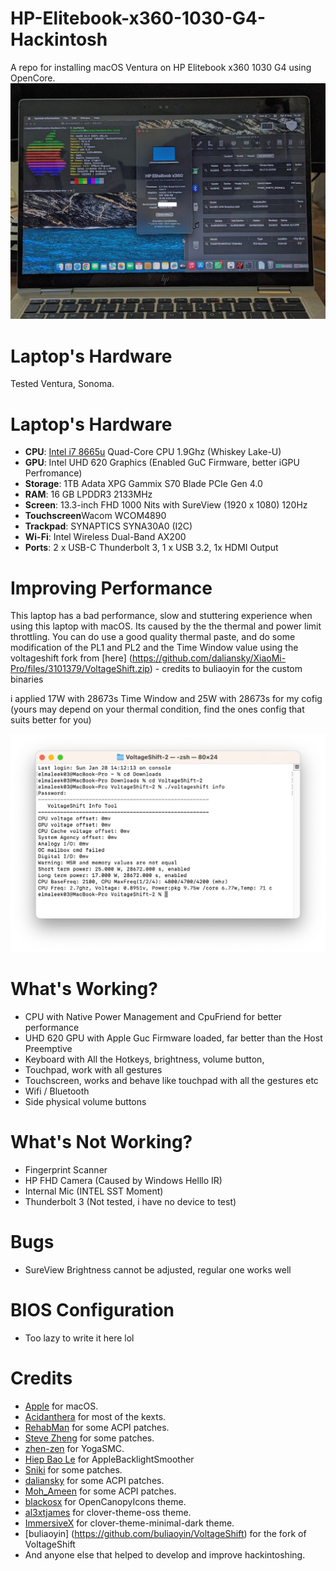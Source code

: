 # HP-Elitebook-x360-1030-G4-Hackintosh


A repo for installing macOS Ventura on HP Elitebook x360 1030 G4 using OpenCore.
![](Images/Screenshot.png)


# Laptop's Hardware 
Tested Ventura, Sonoma.

# Laptop's Hardware 
- <b>CPU</b>: [Intel i7 8665u](https://www.intel.co.id/content/www/id/id/products/sku/193563/intel-core-i78665u-processor-8m-cache-up-to-4-80-ghz/specifications.html) Quad-Core CPU 1.9Ghz (Whiskey Lake-U)
- <b>GPU</b>: Intel UHD 620 Graphics (Enabled GuC Firmware, better iGPU Perfromance)
- <b>Storage</b>: 1TB Adata XPG Gammix S70 Blade PCIe Gen 4.0
- <b>RAM</b>: 16 GB LPDDR3 2133MHz
- <b>Screen</b>: 13.3-inch FHD 1000 Nits with SureView (1920 x 1080) 120Hz
- <b>Touchscreen</b>Wacom WCOM4890
- <b>Trackpad</b>: SYNAPTICS SYNA30A0 (I2C)
- <b>Wi-Fi</b>: Intel Wireless Dual-Band AX200
- <b>Ports</b>: 2 x USB-C Thunderbolt 3, 1 x USB 3.2, 1x HDMI Output

# Improving Performance
This laptop has a bad performance, slow and stuttering experience when using this laptop with macOS. Its caused by the the thermal and power limit throttling. You can do use a good quality thermal paste, and do some modification of the PL1 and PL2 and the Time Window value using the voltageshift fork from [here] (https://github.com/daliansky/XiaoMi-Pro/files/3101379/VoltageShift.zip) - credits to buliaoyin for the custom binaries


i applied 17W with 28673s Time Window and 25W with 28673s for my cofig (yours may depend on your thermal condition, find the ones config that suits better for you)

![](Images/voltageshift_info.png)


# What's Working?
- CPU with Native Power Management and CpuFriend for better performance
- UHD 620 GPU with Apple Guc Firmware loaded, far better than the Host Preemptive
- Keyboard with All the Hotkeys, brightness, volume button, 
- Touchpad, work with all gestures
- Touchscreen, works and behave like touchpad with all the gestures etc
- Wifi / Bluetooth
- Side physical volume buttons


# What's Not Working?
- Fingerprint Scanner
- HP FHD Camera (Caused by Windows Helllo IR)
- Internal Mic (INTEL SST Moment)
- Thunderbolt 3 (Not tested, i have no device to test)

# Bugs
- SureView Brightness cannot be adjusted, regular one works well

# BIOS Configuration
- Too lazy to write it here lol


# Credits
- [Apple](https://www.apple.com) for macOS.
- [Acidanthera](https://github.com/acidanthera) for most of the kexts.
- [RehabMan](https://github.com/RehabMan) for some ACPI patches.
- [Steve Zheng](https://github.com/stevezhengshiqi) for some patches.
- [zhen-zen](https://github.com/zhen-zen) for YogaSMC.
- [Hiep Bao Le](https://github.com/hieplpvip) for AppleBacklightSmoother
- [Sniki](https://github.com/Sniki) for some patches.
- [daliansky](https://github.com/daliansky) for some ACPI patches.
- [Moh_Ameen](https://github.com/ameenjuz) for some ACPI patches.
- [blackosx](https://github.com/blackosx/OpenCanopyIcons) for OpenCanopyIcons theme.
- [al3xtjames](https://github.com/al3xtjames) for clover-theme-oss theme.
- [ImmersiveX](https://github.com/ImmersiveX) for clover-theme-minimal-dark theme.
- [buliaoyin] (https://github.com/buliaoyin/VoltageShift) for the fork of VoltageShift
- And anyone else that helped to develop and improve hackintoshing.
